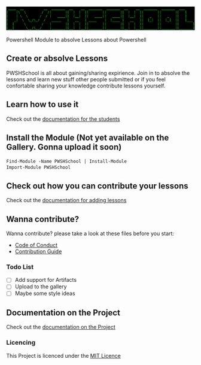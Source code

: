 ![PWSHSchool](Img/PWSHSchool.png)

Powershell Module to absolve Lessons about Powershell

## Create or absolve Lessons
PWSHSchool is all about gaining/sharing expirience. Join in to absolve 
the lessons and learn new stuff other people submitted or if you feel
confortable sharing your knowledge contribute lessons yourself. 

## Learn how to use it

Check out the [documentation for the students](docs/Students.md)

## Install the Module (Not yet available on the Gallery. Gonna upload it soon)

```
Find-Module -Name PWSHSchool | Install-Module
Import-Module PWSHSchool
```

## Check out how you can contribute your lessons

Check out the [documentation for adding lessons](docs/AddLessons.md)

## Wanna contribute? 

Wanna contribute? please take a look at these files before you start:

* [Code of Conduct](Docs/CODE_OF_CONDUCT.md)
* [Contribution Guide](Docs/CONTRIBUTING.md)

### Todo List

- [ ] Add support for Artifacts
- [ ] Upload to the gallery
- [ ] Maybe some style ideas

## Documentation on the Project

Check out the [documentation on the Project](docs/Project.md)

### Licencing

This Project is licenced under the [MIT Licence](LICENSE)
